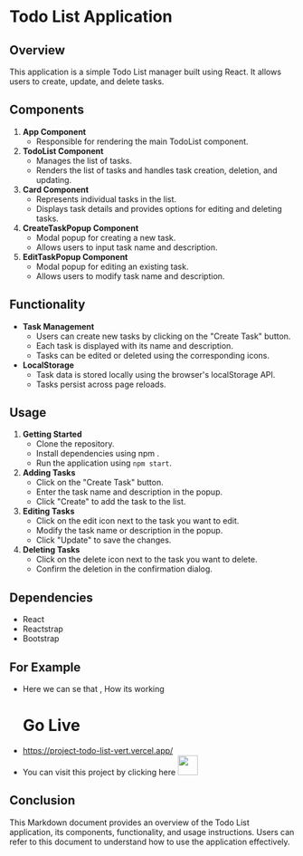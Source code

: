 # Todo List Application

## Overview
This application is a simple Todo List manager built using React. It allows users to create, update, and delete tasks.

## Components
1. **App Component**
    - Responsible for rendering the main TodoList component.
2. **TodoList Component**
    - Manages the list of tasks.
    - Renders the list of tasks and handles task creation, deletion, and updating.
3. **Card Component**
    - Represents individual tasks in the list.
    - Displays task details and provides options for editing and deleting tasks.
4. **CreateTaskPopup Component**
    - Modal popup for creating a new task.
    - Allows users to input task name and description.
5. **EditTaskPopup Component**
    - Modal popup for editing an existing task.
    - Allows users to modify task name and description.

## Functionality
- **Task Management**
    - Users can create new tasks by clicking on the "Create Task" button.
    - Each task is displayed with its name and description.
    - Tasks can be edited or deleted using the corresponding icons.
- **LocalStorage**
    - Task data is stored locally using the browser's localStorage API.
    - Tasks persist across page reloads.

## Usage
1. **Getting Started**
    - Clone the repository.
    - Install dependencies using npm .
    - Run the application using `npm start`.
2. **Adding Tasks**
    - Click on the "Create Task" button.
    - Enter the task name and description in the popup.
    - Click "Create" to add the task to the list.
3. **Editing Tasks**
    - Click on the edit icon next to the task you want to edit.
    - Modify the task name or description in the popup.
    - Click "Update" to save the changes.
4. **Deleting Tasks**
    - Click on the delete icon next to the task you want to delete.
    - Confirm the deletion in the confirmation dialog.

## Dependencies
- React
- Reactstrap
- Bootstrap

## For Example
- Here we can se that , How its working
  # Go Live
-  https://project-todo-list-vert.vercel.app/
- You can visit this project by clicking here  <img src="https://encrypted-tbn0.gstatic.com/images?q=tbn:ANd9GcSxRMsNJ-SPyDE56EvP5u_Saz38WHfTLkxJzA&usqp=CAU" width="35">




 

## Conclusion
This Markdown document provides an overview of the Todo List application, its components, functionality, and usage instructions. Users can refer to this document to understand how to use the application effectively.
